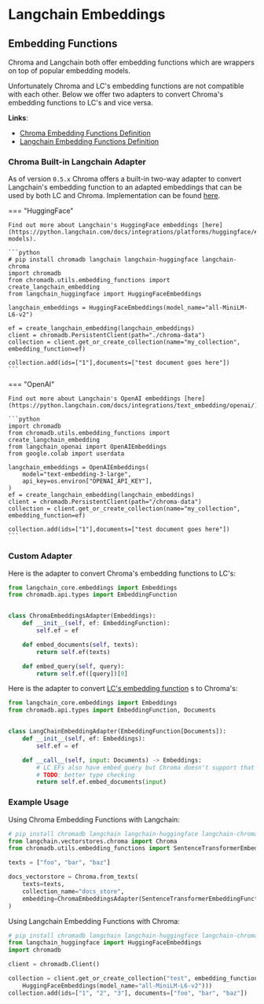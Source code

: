 # Langchain Embeddings

## Embedding Functions

Chroma and Langchain both offer embedding functions which are wrappers on top of popular embedding models.

Unfortunately Chroma and LC's embedding functions are not compatible with each other. Below we offer two adapters to
convert Chroma's embedding functions to LC's and vice versa.

**Links**:

- [Chroma Embedding Functions Definition](https://github.com/chroma-core/chroma/blob/ddb7ab13bee394cf942bc8a976629884cd0f4294/chromadb/api/types.py#L185-L201)
- [Langchain Embedding Functions Definition](https://github.com/langchain-ai/langchain/blob/master/libs/core/langchain_core/embeddings/embeddings.py)

### Chroma Built-in Langchain Adapter

As of version `0.5.x` Chroma offers a built-in two-way adapter to convert Langchain's embedding function to an adapted
embeddings that can be used by both LC and Chroma. Implementation can be
found [here](https://github.com/chroma-core/chroma/blob/main/chromadb/utils/embedding_functions/chroma_langchain_embedding_function.py).

=== "HuggingFace"

    Find out more about Langchain's HuggingFace embeddings [here](https://python.langchain.com/docs/integrations/platforms/huggingface/#embedding-models).

    ```python
    # pip install chromadb langchain langchain-huggingface langchain-chroma
    import chromadb
    from chromadb.utils.embedding_functions import create_langchain_embedding
    from langchain_huggingface import HuggingFaceEmbeddings

    langchain_embeddings = HuggingFaceEmbeddings(model_name="all-MiniLM-L6-v2")

    ef = create_langchain_embedding(langchain_embeddings)
    client = chromadb.PersistentClient(path="./chroma-data")
    collection = client.get_or_create_collection(name="my_collection", embedding_function=ef)
    
    collection.add(ids=["1"],documents=["test document goes here"])
    ```

=== "OpenAI"

    Find out more about Langchain's OpenAI embeddings [here](https://python.langchain.com/docs/integrations/text_embedding/openai/).

    ```python
    import chromadb
    from chromadb.utils.embedding_functions import create_langchain_embedding
    from langchain_openai import OpenAIEmbeddings
    from google.colab import userdata

    langchain_embeddings = OpenAIEmbeddings(
        model="text-embedding-3-large",
        api_key=os.environ["OPENAI_API_KEY"],
    )
    ef = create_langchain_embedding(langchain_embeddings)
    client = chromadb.PersistentClient(path="/chroma-data")
    collection = client.get_or_create_collection(name="my_collection", embedding_function=ef)

    collection.add(ids=["1"],documents=["test document goes here"])
    ```

### Custom Adapter

Here is the adapter to convert Chroma's embedding functions to LC's:

```python
from langchain_core.embeddings import Embeddings
from chromadb.api.types import EmbeddingFunction


class ChromaEmbeddingsAdapter(Embeddings):
    def __init__(self, ef: EmbeddingFunction):
        self.ef = ef

    def embed_documents(self, texts):
        return self.ef(texts)

    def embed_query(self, query):
        return self.ef([query])[0]

```

Here is the adapter to
convert [LC's embedding function](https://github.com/langchain-ai/langchain/blob/master/libs/core/langchain_core/embeddings/embeddings.py)
s to Chroma's:

```python
from langchain_core.embeddings import Embeddings
from chromadb.api.types import EmbeddingFunction, Documents


class LangChainEmbeddingAdapter(EmbeddingFunction[Documents]):
    def __init__(self, ef: Embeddings):
        self.ef = ef

    def __call__(self, input: Documents) -> Embeddings:
        # LC EFs also have embed_query but Chroma doesn't support that so we just use embed_documents
        # TODO: better type checking
        return self.ef.embed_documents(input)

```

### Example Usage

Using Chroma Embedding Functions with Langchain:

```python
# pip install chromadb langchain langchain-huggingface langchain-chroma
from langchain.vectorstores.chroma import Chroma
from chromadb.utils.embedding_functions import SentenceTransformerEmbeddingFunction

texts = ["foo", "bar", "baz"]

docs_vectorstore = Chroma.from_texts(
    texts=texts,
    collection_name="docs_store",
    embedding=ChromaEmbeddingsAdapter(SentenceTransformerEmbeddingFunction(model_name="all-MiniLM-L6-v2")),
)
```

Using Langchain Embedding Functions with Chroma:

```python
# pip install chromadb langchain langchain-huggingface langchain-chroma
from langchain_huggingface import HuggingFaceEmbeddings
import chromadb

client = chromadb.Client()

collection = client.get_or_create_collection("test", embedding_function=LangChainEmbeddingAdapter(
    HuggingFaceEmbeddings(model_name="all-MiniLM-L6-v2")))
collection.add(ids=["1", "2", "3"], documents=["foo", "bar", "baz"])
```
